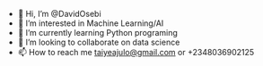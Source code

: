 - 👋 Hi, I’m @DavidOsebi
- 👀 I’m interested in Machine Learning/AI
- 🌱 I’m currently learning  Python programing 
- 💞️ I’m looking to collaborate on data science 
- 📫 How to reach me taiyeajulo@gmail.com or +2348036902125

<!---
DavidOsebi/DavidOsebi is a ✨ special ✨ repository because its `README.md` (this file) appears on your GitHub profile.
You can click the Preview link to take a look at your changes.
--->
